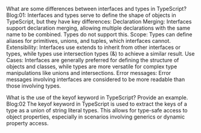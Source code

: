 What are some differences between interfaces and types in TypeScript?
Blog:01:
Interfaces and types serve to define the shape of objects in TypeScript, but they have key differences: 
Declaration Merging:
Interfaces support declaration merging, allowing multiple declarations with the same name to be combined. Types do not support this.
Scope:
Types can define aliases for primitives, unions, and tuples, which interfaces cannot.
Extensibility:
Interfaces use extends to inherit from other interfaces or types, while types use intersection types (&) to achieve a similar result.
Use Cases:
Interfaces are generally preferred for defining the structure of objects and classes, while types are more versatile for complex type manipulations like unions and intersections.
Error messages:
Error messages involving interfaces are considered to be more readable than those involving types.


What is the use of the keyof keyword in TypeScript? Provide an example.
Blog:02
The keyof keyword in TypeScript is used to extract the keys of a type as a union of string literal types. This allows for type-safe access to object properties, especially in scenarios involving generics or dynamic property access. 

